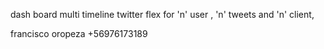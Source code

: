dash board multi timeline twitter
flex for 'n' user , 'n' tweets and 'n' client, 

francisco oropeza
+56976173189
